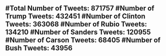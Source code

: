 #Total Number of Tweets: 871757 
#Number of Trump Tweets: 432451
#Number of Clinton Tweets: 363068
#Number of Rubio Tweets: 134210
#Number of Sanders Tweets: 120955
#Number of Carson Tweets: 68405
#Number of Bush Tweets: 43956
---
